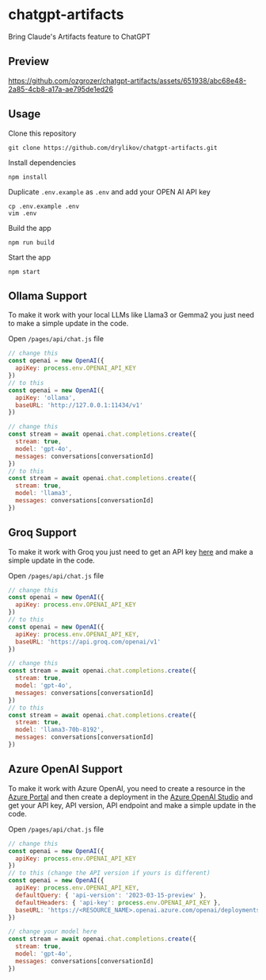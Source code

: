 # chatgpt-artifacts

Bring Claude's Artifacts feature to ChatGPT

## Preview

https://github.com/ozgrozer/chatgpt-artifacts/assets/651938/abc68e48-2a85-4cb8-a17a-ae795de1ed26

## Usage

Clone this repository

```
git clone https://github.com/drylikov/chatgpt-artifacts.git
```

Install dependencies

```
npm install
```

Duplicate `.env.example` as `.env` and add your OPEN AI API key

```
cp .env.example .env
vim .env
```

Build the app

```
npm run build
```

Start the app

```
npm start
```

## Ollama Support

To make it work with your local LLMs like Llama3 or Gemma2 you just need to make a simple update in the code.

Open `/pages/api/chat.js` file

```js
// change this
const openai = new OpenAI({
  apiKey: process.env.OPENAI_API_KEY
})
// to this
const openai = new OpenAI({
  apiKey: 'ollama',
  baseURL: 'http://127.0.0.1:11434/v1'
})

// change this
const stream = await openai.chat.completions.create({
  stream: true,
  model: 'gpt-4o',
  messages: conversations[conversationId]
})
// to this
const stream = await openai.chat.completions.create({
  stream: true,
  model: 'llama3',
  messages: conversations[conversationId]
})
```

## Groq Support

To make it work with Groq you just need to get an API key [here](https://console.groq.com/keys) and make a simple update in the code.

Open `/pages/api/chat.js` file

```js
// change this
const openai = new OpenAI({
  apiKey: process.env.OPENAI_API_KEY
})
// to this
const openai = new OpenAI({
  apiKey: process.env.OPENAI_API_KEY,
  baseURL: 'https://api.groq.com/openai/v1'
})

// change this
const stream = await openai.chat.completions.create({
  stream: true,
  model: 'gpt-4o',
  messages: conversations[conversationId]
})
// to this
const stream = await openai.chat.completions.create({
  stream: true,
  model: 'llama3-70b-8192',
  messages: conversations[conversationId]
})
```

## Azure OpenAI Support

To make it work with Azure OpenAI, you need to create a resource in the [Azure Portal](https://portal.azure.com/) and then create a deployment in the [Azure OpenAI Studio](https://oai.azure.com/) and get your API key, API version, API endpoint and make a simple update in the code.

Open `/pages/api/chat.js` file

```js
// change this
const openai = new OpenAI({
  apiKey: process.env.OPENAI_API_KEY
})
// to this (change the API version if yours is different)
const openai = new OpenAI({
  apiKey: process.env.OPENAI_API_KEY,
  defaultQuery: { 'api-version': '2023-03-15-preview' },
  defaultHeaders: { 'api-key': process.env.OPENAI_API_KEY },
  baseURL: 'https://<RESOURCE_NAME>.openai.azure.com/openai/deployments/<DEPLOYMENT_NAME>'
})

// change your model here
const stream = await openai.chat.completions.create({
  stream: true,
  model: 'gpt-4o',
  messages: conversations[conversationId]
})
```
